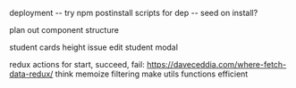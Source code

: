 deployment
-- try npm postinstall scripts for dep
-- seed on install?

plan out component structure

student cards height issue
edit student modal

redux actions for start, succeed, fail: https://daveceddia.com/where-fetch-data-redux/
think memoize filtering
make utils functions efficient
